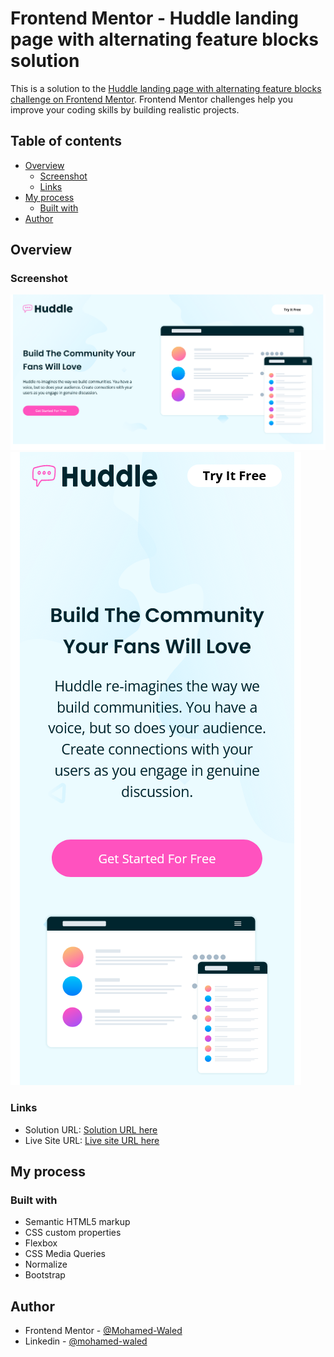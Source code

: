 # Frontend Mentor - Huddle landing page with alternating feature blocks solution

This is a solution to the [Huddle landing page with alternating feature blocks challenge on Frontend Mentor](https://www.frontendmentor.io/challenges/huddle-landing-page-with-alternating-feature-blocks-5ca5f5981e82137ec91a5100). Frontend Mentor challenges help you improve your coding skills by building realistic projects. 

## Table of contents

- [Overview](#overview)
  - [Screenshot](#screenshot)
  - [Links](#links)
- [My process](#my-process)
  - [Built with](#built-with)
- [Author](#author)

## Overview

### Screenshot

![](images/Screenshot%202022-04-30%20at%2023-00-46%20Frontend%20Mentor%20Huddle%20landing%20page%20with%20alternating%20feature%20blocks.png)
![](images/Screenshot%202022-04-30%20at%2023-01-08%20Frontend%20Mentor%20Huddle%20landing%20page%20with%20alternating%20feature%20blocks.png)

### Links

- Solution URL: [Solution URL here](https://www.frontendmentor.io/solutions/huddle-landing-page-with-alternating-feature-blocks-using-bootstrap-ByuN87jHq)
- Live Site URL: [Live site URL here](https://mohamed-waled.github.io/Huddle-Landing-Page-With-Alternating-Feature-Blocks/)

## My process

### Built with

- Semantic HTML5 markup
- CSS custom properties
- Flexbox
- CSS Media Queries
- Normalize
- Bootstrap

## Author

- Frontend Mentor - [@Mohamed-Waled](https://www.frontendmentor.io/profile/Mohamed-Waled)
- Linkedin - [@mohamed-waled](https://www.linkedin.com/in/mohamed-waled-82a51a1bb/)